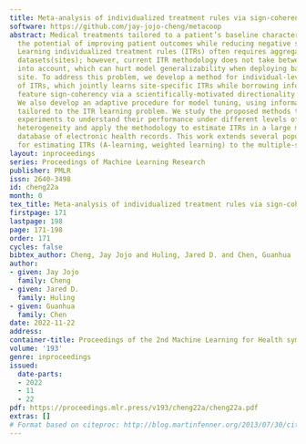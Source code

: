 ```yaml
---
title: Meta-analysis of individualized treatment rules via sign-coherency
software: https://github.com/jay-jojo-cheng/metacoop
abstract: Medical treatments tailored to a patient’s baseline characteristics hold
  the potential of improving patient outcomes while reducing negative side effects.
  Learning individualized treatment rules (ITRs) often requires aggregation of multiple
  datasets(sites); however, current ITR methodology does not take between-site heterogeneity
  into account, which can hurt model generalizability when deploying back to each
  site. To address this problem, we develop a method for individual-level meta-analysis
  of ITRs, which jointly learns site-specific ITRs while borrowing information about
  feature sign-coherency via a scientifically-motivated directionality principle.
  We also develop an adaptive procedure for model tuning, using information criteria
  tailored to the ITR learning problem. We study the proposed methods through numerical
  experiments to understand their performance under different levels of between-site
  heterogeneity and apply the methodology to estimate ITRs in a large multi-center
  database of electronic health records. This work extends several popular methodologies
  for estimating ITRs (A-learning, weighted learning) to the multiple-sites setting.
layout: inproceedings
series: Proceedings of Machine Learning Research
publisher: PMLR
issn: 2640-3498
id: cheng22a
month: 0
tex_title: Meta-analysis of individualized treatment rules via sign-coherency
firstpage: 171
lastpage: 198
page: 171-198
order: 171
cycles: false
bibtex_author: Cheng, Jay Jojo and Huling, Jared D. and Chen, Guanhua
author:
- given: Jay Jojo
  family: Cheng
- given: Jared D.
  family: Huling
- given: Guanhua
  family: Chen
date: 2022-11-22
address:
container-title: Proceedings of the 2nd Machine Learning for Health symposium
volume: '193'
genre: inproceedings
issued:
  date-parts:
  - 2022
  - 11
  - 22
pdf: https://proceedings.mlr.press/v193/cheng22a/cheng22a.pdf
extras: []
# Format based on citeproc: http://blog.martinfenner.org/2013/07/30/citeproc-yaml-for-bibliographies/
---
```

